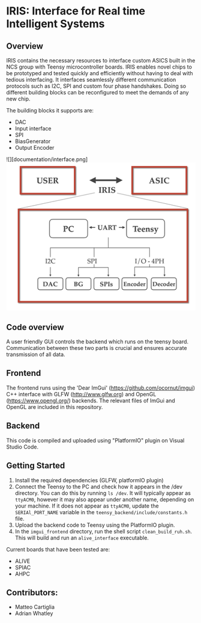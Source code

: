 # IRIS: Interface for Real time Intelligent Systems

##  Overview

IRIS contains the necessary resources to interface custom ASICS built in the NCS group with Teensy microcontroller boards. 
IRIS enables novel chips to be prototyped and tested quickly and efficiently without having to deal with tedious interfacing.  It interfaces seamlessly different communication protocols such as I2C, SPI and custom four phase handshakes. Doing so  different building blocks can be reconfigured to meet the demands of any new chip.


The building blocks it supports are:
- DAC
- Input interface
- SPI
- BiasGenerator
- Output Encoder

![][documentation/interface.png]
![Interface](documentation/interface.png "Schematic organization of IRIS")

## Code overview

A user friendly GUI controls the backend which runs on the teensy board. Communication between these two parts is crucial and ensures accurate transmission of all data.


## Frontend


The frontend runs using the 'Dear ImGui' (https://github.com/ocornut/imgui) C++ interface with GLFW (http://www.glfw.org) and OpenGL (https://www.opengl.org/) backends. The relevant files of ImGui and OpenGL are included in this repository. 


## Backend

This code is compiled and uploaded using "PlatformIO" plugin on Visual Studio Code.


## Getting Started

1. Install the required dependencies (GLFW, platformIO plugin)
2. Connect the Teensy to the PC and check how it appears in the /dev directory. You can do this by running `ls /dev`. It will typically appear as `ttyACM0`, however it may also appear under another name, depending on your machine. If it does not appear as `ttyACM0`, update the `SERIAl_PORT_NAME` variable in the `teensy_backend/include/constants.h` file.
3. Upload the backend code to Teensy using the PlatformIO plugin.
4. In the `imgui_frontend` directory, run the shell script `clean_build_ruh.sh`. This will build and run an `alive_interface` executable.


Current boards that have been tested are:
- ALIVE
- SPIAC
- AHPC


## Contributors:
* Matteo Cartiglia
* Adrian Whatley

